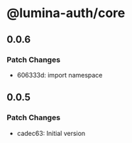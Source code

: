 # @lumina-auth/core

## 0.0.6

### Patch Changes

- 606333d: import namespace

## 0.0.5

### Patch Changes

- cadec63: Initial version
